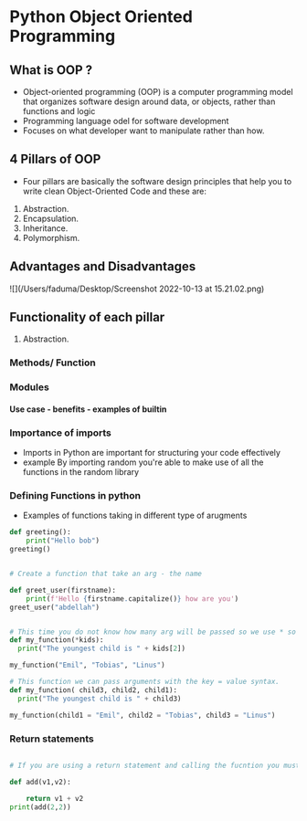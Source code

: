 # Python Object Oriented Programming 

## What is OOP ?
 - Object-oriented programming (OOP) is a computer programming model that organizes software design around data, or objects, rather than functions and logic
 - Programming language odel for software development
 - Focuses on what developer want to manipulate rather than how.

## 4 Pillars of OOP

 - Four pillars are basically the software design principles that help you to write clean Object-Oriented Code and these are:
1. Abstraction.
2. Encapsulation.
3. Inheritance.
4. Polymorphism.

##  Advantages and Disadvantages 

![](/Users/faduma/Desktop/Screenshot 2022-10-13 at 15.21.02.png)

## Functionality of each pillar

1. Abstraction.

### Methods/ Function
### Modules 
####

#### Use case - benefits - examples of builtin 


### Importance of imports

-  Imports in Python are important for structuring your code effectively
- example By importing random you're able to make use of all the functions in the random library 


### Defining Functions in python 

- Examples of functions taking in different type of arugments 

```` python
def greeting():
    print("Hello bob")
greeting()


# Create a function that take an arg - the name

def greet_user(firstname): 
    print(f'Hello {firstname.capitalize()} how are you')
greet_user("abdellah")


# This time you do not know how many arg will be passed so we use * so that we can receive a tuple
def my_function(*kids):
  print("The youngest child is " + kids[2])

my_function("Emil", "Tobias", "Linus")

# This function we can pass arguments with the key = value syntax.
def my_function( child3, child2, child1):
  print("The youngest child is " + child3)

my_function(child1 = "Emil", child2 = "Tobias", child3 = "Linus")
````
### Return statements 

```` python

# If you are using a return statement and calling the fucntion you must have a print statement

def add(v1,v2):

    return v1 + v2
print(add(2,2))

````